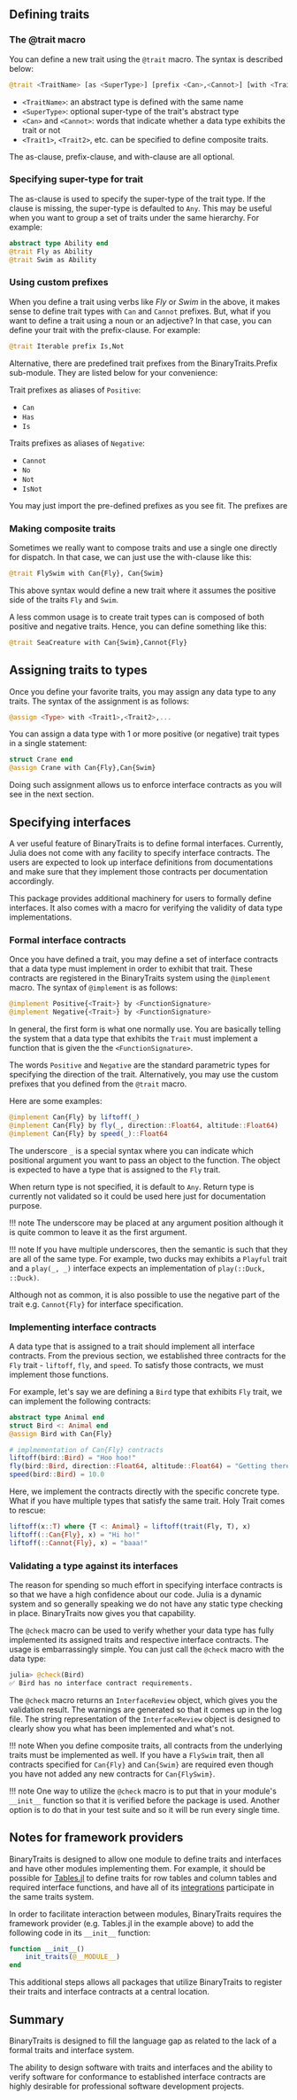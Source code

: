 ## Defining traits

### The @trait macro

You can define a new trait using the `@trait` macro.
The syntax is described below:

```julia
@trait <TraitName> [as <SuperType>] [prefix <Can>,<Cannot>] [with <Trait1>,<Trait2>,...]
```

* `<TraitName>`: an abstract type is defined with the same name
* `<SuperType>`: optional super-type of the trait's abstract type
* `<Can>` and `<Cannot>`: words that indicate whether a data type exhibits the trait or not
* `<Trait1>`, `<Trait2>`, etc. can be specified to define composite traits.

The as-clause, prefix-clause, and with-clause are all optional.

### Specifying super-type for trait

The as-clause is used to specify the super-type of the trait type.
If the clause is missing, the super-type is defaulted to `Any`.
This may be useful when you want to group a set of traits under the
same hierarchy.  For example:

```julia
abstract type Ability end
@trait Fly as Ability
@trait Swim as Ability
```

### Using custom prefixes

When you define a trait using verbs like *Fly* or *Swim* in the above, it makes sense to define
trait types with `Can` and `Cannot` prefixes.  But, what if you want to define a trait using a
noun or an adjective? In that case, you can define your trait with the prefix-clause.
For example:

```julia
@trait Iterable prefix Is,Not
```

Alternative, there are predefined trait prefixes from the BinaryTraits.Prefix sub-module.
They are listed below for your convenience:

Trait prefixes as aliases of `Positive`:
- `Can`
- `Has`
- `Is`

Traits prefixes as aliases of `Negative`:
- `Cannot`
- `No`
- `Not`
- `IsNot`

You may just import the pre-defined prefixes as you see fit.  The prefixes are

### Making composite traits

Sometimes we really want to compose traits and use a single one directly
for dispatch.  In that case, we can just use the with-clause like this:

```julia
@trait FlySwim with Can{Fly}, Can{Swim}
```

This above syntax would define a new trait where it assumes the
positive side of the traits `Fly` and `Swim`.

A less common usage is to create trait types can is composed of both
positive and negative traits.  Hence, you can define something like this:

```julia
@trait SeaCreature with Can{Swim},Cannot{Fly}
```

## Assigning traits to types

Once you define your favorite traits, you may assign any data type to any traits.
The syntax of the assignment is as follows:

```julia
@assign <Type> with <Trait1>,<Trait2>,...
```

You can assign a data type with 1 or more positive (or negative) trait types
in a single statement:

```julia
struct Crane end
@assign Crane with Can{Fly},Can{Swim}
```

Doing such assignment allows us to enforce interface contracts as you will see
in the next section.

## Specifying interfaces

A ver useful feature of BinaryTraits is to define formal interfaces.  Currently, Julia does not
come with any facility to specify interface contracts.  The users are expected to
look up interface definitions from documentations and make sure that they implement
those contracts per documentation accordingly.

This package provides additional machinery for users to formally define interfaces.
It also comes with a macro for verifying the validity of data
type implementations.

### Formal interface contracts

Once you have defined a trait, you may define a set of interface contracts that a
data type must implement in order to exhibit that trait.  These contracts are registered
in the BinaryTraits system using the `@implement` macro.
The syntax of `@implement` is as follows:

```julia
@implement Positive{<Trait>} by <FunctionSignature>
@implement Negative{<Trait>} by <FunctionSignature>
```

In general, the first form is what one normally use.  You are basically telling the
system that a data type that exhibits the `Trait` must implement a function that is
given the the `<FunctionSignature>`.

The words `Positive` and `Negative` are the standard parametric types
for specifying the direction of the trait.  Alternatively, you may use the custom prefixes
that you defined from the `@trait` macro.

Here are some examples:

```julia
@implement Can{Fly} by liftoff(_)
@implement Can{Fly} by fly(_, direction::Float64, altitude::Float64)
@implement Can{Fly} by speed(_)::Float64
```

The underscore `_` is a special syntax where you can indicate which positional
argument you want to pass an object to the function.  The object is expected
to have a type that is assigned to the `Fly` trait.

When return type is not specified, it is default to `Any`.
Return type is currently not validated so it could be used here
just for documentation purpose.

!!! note
    The underscore may be placed at any argument position although it is
    quite common to leave it as the first argument.

!!! note
    If you have multiple underscores, then the semantic is such that they
    are all of the same type.  For example, two ducks may exhibits a
    `Playful` trait and a `play(_, _)` interface expects an implementation
    of `play(::Duck, ::Duck)`.

Although not as common, it is also possible to use the negative part
of the trait e.g. `Cannot{Fly}` for interface specification.

### Implementing interface contracts

A data type that is assigned to a trait should implement all interface contracts.
From the previous section, we established three contracts for the `Fly` trait -
`liftoff`, `fly`, and `speed`. To satisfy those contracts, we must implement those functions.

For example, let's say we are defining a `Bird` type that exhibits `Fly` trait,
we can implement the following contracts:

```julia
abstract type Animal end
struct Bird <: Animal end
@assign Bird with Can{Fly}

# implmementation of Can{Fly} contracts
liftoff(bird::Bird) = "Hoo hoo!"
fly(bird::Bird, direction::Float64, altitude::Float64) = "Getting there!"
speed(bird::Bird) = 10.0
```

Here, we implement the contracts directly with the specific concrete type.
What if you have multiple types that satisfy the same trait.
Holy Trait comes to rescue:

```julia
liftoff(x::T) where {T <: Animal} = liftoff(trait(Fly, T), x)
liftoff(::Can{Fly}, x) = "Hi ho!"
liftoff(::Cannot{Fly}, x) = "baaa!"
```

### Validating a type against its interfaces

The reason for spending so much effort in specifying interface contracts is
so that we have a high confidence about our code.  Julia is a dynamic system
and so generally speaking we do not have any static type checking in place.
BinaryTraits now gives you that capability.

The `@check` macro can be used to verify whether your data type has fully
implemented its assigned traits and respective interface contracts.  The usage
is embarrassingly simple.  You can just call the `@check` macro with the
data type:

```julia
julia> @check(Bird)
✅ Bird has no interface contract requirements.
```

The `@check` macro returns an `InterfaceReview` object, which gives you the
validation result.  The warnings are generated so that it comes up in the log file.
The string representation of the `InterfaceReview` object is designed
to clearly show you what has been implemented and what's not.

!!! note
    When you define composite traits, all contracts from the underlying traits must be
    implemented as well.  If you have a `FlySwim` trait, then all contracts specified
    for `Can{Fly}` and `Can{Swim}` are required even though you have not added any new
    contracts for `Can{FlySwim}`.

!!! note
    One way to utilize the `@check` macro is to put that in your module's `__init__` function
    so that it is verified before the package is used.  Another option is to do that in your
    test suite and so it will be run every single time.

## Notes for framework providers

BinaryTraits is designed to allow one module to define traits and interfaces and
have other modules implementing them.  For example, it should be possible for
[Tables.jl](https://github.com/JuliaData/Tables.jl) to define traits for
row tables and column tables and required interface functions, and have
all of its [integrations](https://github.com/JuliaData/Tables.jl/blob/master/INTEGRATIONS.md)
participate in the same traits system.

In order to facilitate interaction between modules, BinaryTraits requires the
framework provider (e.g. Tables.jl in the example above) to add the following
code in its `__init__` function:

```julia
function __init__()
    init_traits(@__MODULE__)
end
```

This additional steps allows all packages that utilize BinaryTraits to register
their traits and interface contracts at a central location.

## Summary

BinaryTraits is designed to fill the language gap as related to the lack of a
formal traits and interface system.

The ability to design software with traits and interfaces and the ability to verify
software for conformance to established interface contracts are highly desirable for
professional software development projects.
